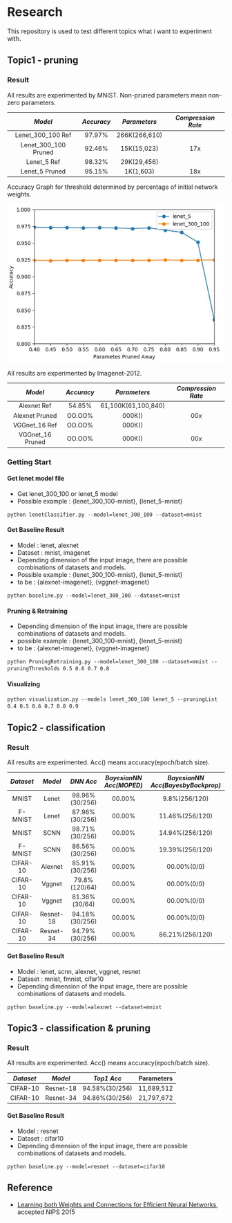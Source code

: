 # Research

This repository is used to test different topics what i want to experiment with.

## Topic1 - pruning

### Result

All results are experimented by MNIST.
Non-pruned parameters mean non-zero parameters.

*Model* | *Accuracy* | *Parameters* | *Compression Rate*
:---: | :---: | :---: | :---:  
Lenet_300_100 Ref | 97.97% | 266K(266,610) | 
Lenet_300_100 Pruned | 92.46% | 15K(15,023) | 17x 
Lenet_5 Ref | 98.32% | 29K(29,456) | 
Lenet_5 Pruned | 95.15% | 1K(1,603) | 18x 

Accuracy Graph for threshold determined by percentage of initial network weights.

<img src = 'saved_image/graph_image1.JPG'>

All results are experimented by Imagenet-2012.

*Model* | *Accuracy* | *Parameters* | *Compression Rate*
:---: | :---: | :---: | :---:
Alexnet Ref | 54.85% | 61,100K(61,100,840) |
Alexnet Pruned | OO.OO% | 000K() | 00x 
VGGnet_16 Ref | OO.OO% | 000K() | 
VGGnet_16 Pruned | OO.OO% | 000K() | 00x

### Getting Start
#### Get lenet model file
- Get lenet_300_100 or lenet_5 model 
- Possible example : {lenet_300_100-mnist}, {lenet_5-mnist}
```shell
python lenetClassifier.py --model=lenet_300_100 --dataset=mnist
```

#### Get Baseline Result
- Model : lenet, alexnet
- Dataset : mnist, imagenet
- Depending dimension of the input image, there are possible combinations of datasets and models.
- Possible example : {lenet_300_100-mnist}, {lenet_5-mnist}
- to be : {alexnet-imagenet}, {vggnet-imagenet}
```shell
python baseline.py --model=lenet_300_100 --dataset=mnist
```

#### Pruning & Retraining
- Depending dimension of the input image, there are possible combinations of datasets and models.
- possible example : {lenet_300_100-mnist}, {lenet_5-mnist}
- to be : {alexnet-imagenet}, {vggnet-imagenet}
```shell
python PruningRetraining.py --model=lenet_300_100 --dataset=mnist --pruningThresholds 0.5 0.6 0.7 0.8
```

#### Visualizing
```shell
python visualization.py --models lenet_300_100 lenet_5 --pruningList 0.4 0.5 0.6 0.7 0.8 0.9
```

## Topic2 - classification

### Result

All results are experimented. Acc() means accuracy(epoch/batch size). 

*Dataset* | *Model* | *DNN Acc* | *BayesianNN Acc(MOPED)* | *BayesianNN Acc(BayesbyBackprop)* |
:---: | :---: | :---: | :---: | :---: |
MNIST | Lenet | 98.96%(30/256) | 00.00% | 9.8%(256/120) |
F-MNIST | Lenet | 87.96%(30/256) | 00.00% | 11.46%(256/120) |
MNIST | SCNN | 98.71%(30/256) | 00.00% | 14.94%(256/120) |
F-MNIST | SCNN | 86.56%(30/256) | 00.00% | 19.39%(256/120) |
CIFAR-10 | Alexnet | 85.91%(30/256) | 00.00% | 00.00%(0/0) |
CIFAR-10 | Vggnet | 79.8%(120/64) | 00.00% | 00.00%(0/0) |
CIFAR-10 | Vggnet | 81.36%(30/64) | 00.00% | 00.00%(0/0) |
CIFAR-10 | Resnet-18 | 94.18%(30/256) | 00.00% | 00.00%(0/0) |
CIFAR-10 | Resnet-34 | 94.79%(30/256) | 00.00% | 86.21%(256/120) |

#### Get Baseline Result
- Model : lenet, scnn, alexnet, vggnet, resnet
- Dataset : mnist, fmnist, cifar10
- Depending dimension of the input image, there are possible combinations of datasets and models.
```shell
python baseline.py --model=alexnet --dataset=mnist
```

## Topic3 - classification & pruning

### Result

All results are experimented. Acc() means accuracy(epoch/batch size).

*Dataset* | *Model* | *Top1 Acc* | Parameters |
:---: | :---: | :---: | :---: |
CIFAR-10 | Resnet-18 | 94.58%(30/256) | 11,689,512 |
CIFAR-10 | Resnet-34 | 94.86%(30/256) | 21,797,672 |

#### Get Baseline Result
- Model : resnet
- Dataset : cifar10
- Depending dimension of the input image, there are possible combinations of datasets and models.
```shell
python baseline.py --model=resnet --dataset=cifar10
```

## Reference
- [Learning both Weights and Connections for Efficient Neural Networks](https://papers.nips.cc/paper/5784-learning-both-weights-and-connections-for-efficient-neural-network.pdf), accepted NIPS 2015
